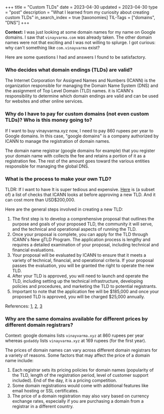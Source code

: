 +++
title = "Custom TLDs"
date = 2023-04-30
updated = 2023-04-30
type = "post"
description = "What I learned from my curiosity about creating custom TLDs"
in_search_index = true
[taxonomies]
TIL-Tags = ["domains", "DNS"]
+++

**Context:** I was just looking at some domain names for my name on Google domains. I saw that `vinayvarma.com` was already taken. The other domain names were not that exciting and I was not willing to splurge. I got curious: why can't something like `com.vinayvarma` exist?

Here are some questions I had and answers I found to be satisfactory.

### Who decides what domain endings (TLDs) are valid?

The Internet Corporation for Assigned Names and Numbers (ICANN) is the organization responsible for managing the Domain Name System (DNS) and the assignment of Top Level Domain (TLD) names. it is ICANN's responsibility to determine which domain endings are valid and can be used for websites and other online services.

### Why do I have to pay for custom domains (not even custom TLDs)? Who is this money going to?
If I want to buy vinayvarma.xyz now, I need to pay 860 rupees per year to Google domains. In this case, "google domains" is a company authorized by ICANN to manage the registration of domain names.

The domain name registrar (google domains for example) that you register your domain name with collects the fee and retains a portion of it as a registration fee. The rest of the amount goes toward the various entities responsible for managing the global DNS.

### What is the process to make your own TLD?
TLDR: If I want to have It is super tedious and expensive. [Here](https://serverfault.com/a/243335) is (a subset of) a list of checks that ICANN looks at before approving a new TLD. And it can cost more than USD$200,000.

Here are the general steps involved in creating a new TLD:

1. The first step is to develop a comprehensive proposal that outlines the purpose and goals of your proposed TLD, the community it will serve, and the technical and operational aspects of running the TLD.
2. Once your proposal is complete, you can apply for the TLD through ICANN's New gTLD Program. The application process is lengthy and requires a detailed examination of your proposal, including technical and financial evaluations.
3. Your proposal will be evaluated by ICANN to ensure that it meets a variety of technical, financial, and operational criteria. If your proposal passes the evaluation, you will be granted the right to operate the new TLD.
4. After your TLD is approved, you will need to launch and operate the TLD, including setting up the technical infrastructure, developing policies and procedures, and marketing the TLD to potential registrants.
5. Important to note that the application fee will be $185,000 and once your proposed TLD is approved, you will be charged $25,000 annually.

References: [1](https://dev.to/kailyons/tutorial-make-your-own-top-level-domain-name-like-com-org-and-net-jhd), [2](https://adrianroselli.com/2011/06/make-your-own-tld-i-want-bacon.html), [3](https://archive.icann.org/en/tlds/tld-application-process.htm)

### Why are the same domains available for different prices by different domain registrars?
Context: google domains lists `vinayvarma.xyz` at 860 rupees per year whereas `godaddy` lists `vinayvarma.xyz` at 169 rupees (for the first year).

The prices of domain names can vary across different domain registrars for a variety of reasons. Some factors that may affect the price of a domain name include:
1. Each registrar sets its pricing policies for domain names (popularity of the TLD, length of the registration period, level of customer support included). End of the day, it is a pricing competition.
2. Some domain registrations would come with additional features like email hosting or SSL certificates.
3. The price of a domain registration may also vary based on currency exchange rates, especially if you are purchasing a domain from a registrar in a different country.